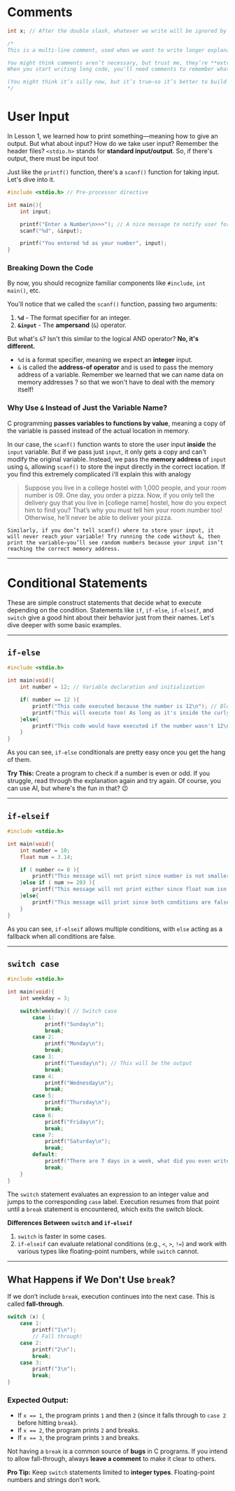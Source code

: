 # Comments
```c
int x; // After the double slash, whatever we write will be ignored by the compiler. These are called comments.

/*
This is a multi-line comment, used when we want to write longer explanations.

You might think comments aren’t necessary, but trust me, they’re **extremely important**.  
When you start writing long code, you'll need comments to remember what you did.  

(You might think it’s silly now, but it’s true—so it’s better to build the habit early!)
*/

```
# User Input

In Lesson 1, we learned how to print something—meaning how to give an output. But what about input?
How do we take user input? Remember the header files? `<stdio.h>` stands for **standard input/output**. So, if there's output, there must be input too!

Just like the `printf()` function, there's a `scanf()` function for taking input. Let's dive into it.

```c
#include <stdio.h> // Pre-processor directive

int main(){
    int input;

    printf("Enter a Number\n>>>"); // A nice message to notify user for input
    scanf("%d", &input);

    printf("You entered %d as your number", input);
}
```

### Breaking Down the Code
By now, you should recognize familiar components like `#include`, `int main()`, etc.

You'll notice that we called the `scanf()` function, passing two arguments:
1. **`%d`** - The format specifier for an integer.
2. **`&input`** - The **ampersand** (`&`) operator.

But what's `&`? Isn't this similar to the logical AND operator? **No, it's different.**

- `%d` is a format specifier, meaning we expect an **integer** input.
- `&` is called the **address-of operator** and is used to pass the memory address of a variable. Remember we learned that we can name data on memory addresses ? so that we won't have to deal with the memory itself!

### Why Use `&` Instead of Just the Variable Name?
C programming **passes variables to functions by value**, meaning a copy of the variable is passed instead of the actual location in memory.

In our case, the `scanf()` function wants to store the user input **inside** the `input` variable. But if we pass just `input`, it only gets a copy and can't modify the original variable. 
Instead, we pass the **memory address** of `input` using `&`, allowing `scanf()` to store the input directly in the correct location. If you find this extremely complicated i'll explain this with analogy

  >  Suppose you live in a college hostel with 1,000 people, and your room number is 09. One day, you order a pizza.
  >  Now, if you only tell the delivery guy that you live in [college name] hostel, how do you expect him to find you?
  >  That’s why you must tell him your room number too! Otherwise, he’ll never be able to deliver your pizza.

    Similarly, if you don’t tell scanf() where to store your input, it will never reach your variable! Try running the code without &, then print the variable—you’ll see random numbers because your input isn’t reaching the correct memory address.


---

# Conditional Statements

These are simple construct statements that decide what to execute depending on the condition.
Statements like `if`, `if-else`, `if-elseif`, and `switch` give a good hint about their behavior just from their names.
Let's dive deeper with some basic examples.

---

## `if-else`
```c
#include <stdio.h>

int main(void){
    int number = 12; // Variable declaration and initialization

    if( number == 12 ){
        printf("This code executed because the number is 12\n"); // Block of code if condition is true
        printf("This will execute too! As long as it's inside the curly braces of the if statement.\n");
    }else{
        printf("This code would have executed if the number wasn't 12\n"); // Block of code if condition is false
    }
}
```
As you can see, `if-else` conditionals are pretty easy once you get the hang of them.

**Try This:** Create a program to check if a number is even or odd. If you struggle, read through the explanation again and try again. Of course, you can use AI, but where's the fun in that? 😉

---

## `if-elseif`
```c
#include <stdio.h>

int main(void){
    int number = 10;
    float num = 3.14;

    if ( number <= 0 ){
        printf("This message will not print since number is not smaller than zero\n");
    }else if ( num >= 203 ){
        printf("This message will not print either since float num isn't greater than 203\n");
    }else{
        printf("This message will print since both conditions are false\n");
    }
}
```

As you can see, `if-elseif` allows multiple conditions, with `else` acting as a fallback when all conditions are false.

---

## `switch case`
```c
#include <stdio.h>

int main(void){
    int weekday = 3;

    switch(weekday){ // Switch case
        case 1: 
            printf("Sunday\n");
            break;
        case 2:
            printf("Monday\n");
            break;
        case 3:
            printf("Tuesday\n"); // This will be the output
            break;
        case 4:
            printf("Wednesday\n");
            break;
        case 5:
            printf("Thursday\n");
            break;
        case 6:
            printf("Friday\n");
            break;
        case 7:
            printf("Saturday\n");
            break;
        default:
            printf("There are 7 days in a week, what did you even write?\n");
            break;
    }
}
```

The `switch` statement evaluates an expression to an integer value and jumps to the corresponding `case` label. Execution resumes from that point until a `break` statement is encountered, which exits the switch block.

**Differences Between `switch` and `if-elseif`**
1. `switch` is faster in some cases.
2. `if-elseif` can evaluate relational conditions (e.g., `<`, `>`, `!=`) and work with various types like floating-point numbers, while `switch` cannot.

---

## What Happens if We Don't Use `break`?
If we don’t include `break`, execution continues into the next case. This is called **fall-through**.

```c
switch (x) {
    case 1:
        printf("1\n");
        // Fall through!
    case 2:
        printf("2\n");
        break;
    case 3:
        printf("3\n");
        break;
}
```

### Expected Output:
- If `x == 1`, the program prints `1` and then `2` (since it falls through to `case 2` before hitting `break`).
- If `x == 2`, the program prints `2` and breaks.
- If `x == 3`, the program prints `3` and breaks.

Not having a `break` is a common source of **bugs** in C programs. If you intend to allow fall-through, always **leave a comment** to make it clear to others.

**Pro Tip:** Keep `switch` statements limited to **integer types**. Floating-point numbers and strings don’t work.
